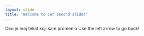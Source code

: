 ```yaml
---
layout: slide
title: "Welcome to our second slide!"
---
```

Ovo je moj tekst koji sam promenio
Use the left arrow to go back!
